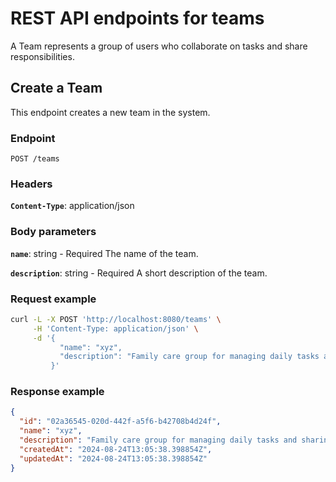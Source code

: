 # REST API endpoints for teams

A Team represents a group of users who collaborate on tasks and share responsibilities.


## Create a Team

This endpoint creates a new team in the system.

### Endpoint

```
POST /teams
```

### Headers

**`Content-Type`**: application/json

### Body parameters

**`name`**: string - Required
The name of the team.

**`description`**: string - Required
A short description of the team.


### Request example

```sh
curl -L -X POST 'http://localhost:8080/teams' \
     -H 'Content-Type: application/json' \
     -d '{
           "name": "xyz",
           "description": "Family care group for managing daily tasks and sharing resources."
         }'
```

### Response example

```json
{
  "id": "02a36545-020d-442f-a5f6-b42708b4d24f",
  "name": "xyz",
  "description": "Family care group for managing daily tasks and sharing resources.",
  "createdAt": "2024-08-24T13:05:38.398854Z",
  "updatedAt": "2024-08-24T13:05:38.398854Z"
}
```

